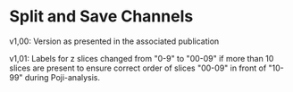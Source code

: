 # Split and Save Channels


v1,00:
Version as presented in the associated publication

v1,01:
Labels for z slices changed from "0-9" to "00-09" if more than 10 slices are present to ensure correct order of slices "00-09" in front of "10-99" during Poji-analysis.
